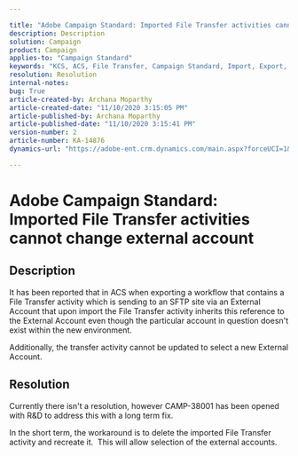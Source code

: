 ```yaml
---

title: "Adobe Campaign Standard: Imported File Transfer activities cannot change external account"  
description: Description  
solution: Campaign  
product: Campaign  
applies-to: "Campaign Standard"  
keywords: "KCS, ACS, File Transfer, Campaign Standard, Import, Export, Workflow"  
resolution: Resolution  
internal-notes:   
bug: True  
article-created-by: Archana Moparthy  
article-created-date: "11/10/2020 3:15:05 PM"  
article-published-by: Archana Moparthy  
article-published-date: "11/10/2020 3:15:41 PM"  
version-number: 2  
article-number: KA-14876  
dynamics-url: "https://adobe-ent.crm.dynamics.com/main.aspx?forceUCI=1&pagetype=entityrecord&etn=knowledgearticle&id=08eeef7c-6723-eb11-a813-00224809820c"

---
```


# Adobe Campaign Standard: Imported File Transfer activities cannot change external account

## Description

It has been reported that in ACS when exporting a workflow that contains a File Transfer activity which is sending to an SFTP site via an External Account that upon import the File Transfer activity inherits this reference to the External Account even though the particular account in question doesn't exist within the new environment.

Additionally, the transfer activity cannot be updated to select a new External Account.

## Resolution

Currently there isn't a resolution, however CAMP-38001 has been opened with R&D to address this with a long term fix.

In the short term, the workaround is to delete the imported File Transfer activity and recreate it.  This will allow selection of the external accounts.
